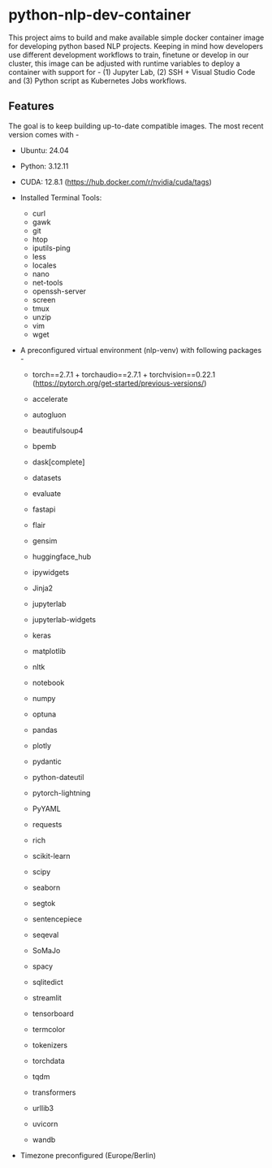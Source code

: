 # python-nlp-dev-container

This project aims to build and make available simple docker container image 
for developing python based NLP projects. Keeping in mind how developers use 
different development workflows to train, finetune or develop in our cluster, 
this image can be adjusted with runtime variables to deploy a container with 
support for - (1) Jupyter Lab, (2) SSH + Visual Studio Code and (3) Python 
script as Kubernetes Jobs workflows.

## Features

The goal is to keep building up-to-date compatible images. The most recent 
version comes with -

- Ubuntu: 24.04
- Python: 3.12.11
- CUDA: 12.8.1
  (https://hub.docker.com/r/nvidia/cuda/tags)

- Installed Terminal Tools:
  - curl
  - gawk
  - git
  - htop
  - iputils-ping
  - less
  - locales
  - nano
  - net-tools
  - openssh-server
  - screen
  - tmux
  - unzip
  - vim
  - wget

- A preconfigured virtual environment (nlp-venv) with following packages -
  - torch==2.7.1 + torchaudio==2.7.1 + torchvision==0.22.1
    (https://pytorch.org/get-started/previous-versions/)
  
  - accelerate
  - autogluon
  - beautifulsoup4
  - bpemb
  - dask[complete]
  - datasets
  - evaluate
  - fastapi
  - flair
  - gensim
  - huggingface_hub
  - ipywidgets
  - Jinja2
  - jupyterlab
  - jupyterlab-widgets
  - keras
  - matplotlib
  - nltk
  - notebook
  - numpy
  - optuna
  - pandas
  - plotly
  - pydantic
  - python-dateutil
  - pytorch-lightning
  - PyYAML
  - requests
  - rich
  - scikit-learn
  - scipy
  - seaborn
  - segtok
  - sentencepiece
  - seqeval
  - SoMaJo
  - spacy
  - sqlitedict
  - streamlit
  - tensorboard
  - termcolor
  - tokenizers
  - torchdata
  - tqdm
  - transformers
  - urllib3
  - uvicorn
  - wandb

- Timezone preconfigured (Europe/Berlin)